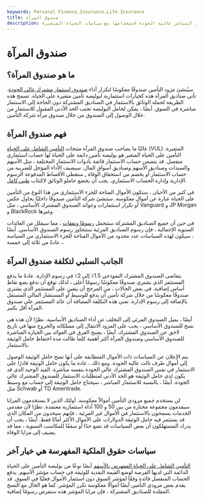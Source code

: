 ```yaml
---
keywords: Personal Finance,Insurance,Life Insurance
title: صندوق المرآة
description: يتم إنشاء صندوق المرآة من قبل شركة تأمين على الحياة ونسخ استثمارات لصناديق الاستثمار المباشر عالية الجودة لاستخدامها مع سياسات الحياة المتغيرة.
---
```


# صندوق المرآة
## ما هو صندوق المرآة؟

سيُنشئ مزود التأمين صندوقًا معكوسًا لتكرار أداء [صندوق استثمار مشترك عالي الجودة](/mutualfund). تأتي صناديق المرآة هذه كخيارات استثمارية لبوليصة تأمين متغيرة على الحياة. تسمح هذه الطريقة لحملة الوثائق بالاستثمار في الصناديق المشتركة دون الحاجة إلى الاستثمار مباشرة في السوق. أيضًا ، يمكن لحامل البوليصة تجنب الحد الأدنى المقبول للاستثمار من خلال الوصول إلى الصندوق من خلال صندوق مرآة شركة التأمين.

## فهم صندوق المرآة

غالبًا ما يصاحب صندوق المرآة منتجات [التأمين الشامل على الحياة](/variableuniversallife) (VUL) المتغيرة. التأمين على الحياة المتغير هو بوليصة تأمين دائمة على الحياة لها حساب استثماري منفصل. قد يتضمن حساب الاستثمار قائمة بأدوات الاستثمار المختلفة ، مثل الأسهم والسندات وصناديق الأسهم وصناديق أسواق المال. سيضيف الأداء المؤجل للضريبة من حساب الاستثمار أو يخصم من استحقاق الوفاة [.](/taxdeferred) ستغطي الأقساط المدفوعة الرسوم الإدارية وإدارة الحساب الاستثماري. يجب أن يخضع حاملو الوثائق لاكتتاب [طبي كامل](/medical-underwriting).

في كثير من الأحيان ، ستكون الأموال المتاحة للجزء الاستثماري من هذا النوع من التأمين على الحياة عبارة عن أموال معكوسة. ستنشئ شركة التأمين صندوقًا داخليًا يحاول عكس أو تكرار استثمارات وعوائد الصندوق المشترك الأساسي ، مثل Vanguard و JP Morgan و BlackRock وغيرها.

في حين أن جميع الصناديق المشتركة ستتحمل [رسومًا ونفقات](/costs-and-expenses) ، مما سيقلل من العائدات السنوية الإجمالية ، فإن رسوم الصناديق المرئية ستتجاوز رسوم الصندوق الأساسي. أيضًا ، سيكون لهذه السياسات عدد محدود من الأموال المتاحة للجزء الاستثماري من السياسة ، عادةً من ثلاثة إلى خمسة.

## الجانب السلبي لتكلفة صندوق المرآة

يتقاضى الصندوق المشترك النموذجي 1.5٪ إلى 2٪ في رسوم الإدارة. عادةً ما يدفع المستثمر الذي يشتري صندوقًا معكوسًا رسومًا أعلى ، لذلك توقع أن تدفع بضع نقاط أساس إضافية. في بعض الحالات ، من المرجح أن يتعين على المستثمر الذي يشتري صندوقًا معكوسًا من خلال شركة تأمين أن يدفع للوسيط أو المستشار المالي المستقل بالإضافة إلى رسوم الإدارة. تعني هذه التكلفة المضافة أن عائد المستثمر على صندوق المرآة أقل بكثير.

أيضًا ، يميل الصندوق المرئي إلى التخلف عن أداء الصناديق الأساسية. نظرًا لأن هذه هي نسخ للصندوق الأساسي ، يجب على المزود الانتقال إلى ممتلكاته والخروج منها في تاريخ لاحق عن الصندوق المشترك. أيضًا ، يصبح الفرق في العوائد بين الحيازة المباشرة للصندوق الأساسي وصندوق المرآة أكثر أهمية كلما طالت مدة احتفاظ حامل الوثيقة بالاستثمار.

يتم الإعلان عن السياسات ذات الأموال المتطابقة على أنها تمنح حامل الوثيقة الوصول إلى أموال طرف ثالث عالية الجودة. ومع ذلك ، عادة ما يكون حامل الوثيقة قادرًا على الاستثمار في نفس الصندوق المشترك عالي الجودة بنفسه مباشرة. القيد الوحيد الذي قد يكون لدى حامل الوثيقة هو الحد الأدنى لمتطلبات الاستثمار للصندوق المشترك عالي الجودة. أيضًا ، بالنسبة للاستثمار المباشر ، سيحتاج حامل الوثيقة إلى حساب مع وسيط مثل Schwab أو TD Ameritrade.

لن يستخدم جميع مزودي التأمين أموالاً معكوسة. أولئك الذين لا يستخدمون المرايا سيقدمون مجموعة مختارة من بين 50 و 100 أداة استثمارية معتمدة. نظرًا لأن مقدمي الخدمات يسمحون بالاستثمار في الأموال غير المرئية ، فإنهم سيحدون من المكان الذي قد يستثمر فيه حامل الوثيقة الدولارات على الأموال الأكثر أمانًا فقط. أيضًا ، يجب أن يدرك المستهلكون أن بعض السياسات قد تضع حدًا أو سقفًا للمكاسب السنوية ، مما قد يضيف إلى مزايا الوفاة.

## سياسات حقوق الملكية المفهرسة هي خيار آخر

[التأمين الشامل على الحياة المفهرس بالأسهم](/equity-indexed-universal-life-insurance) أيضًا نوعًا من بوليصة التأمين على الحياة الدائمة التي لديها الفرصة لوضع القيمة النقدية للوثيقة في حساب مؤشر الأسهم. يدفع الحساب المنفصل فائدة وفقًا لمؤشر السوق دون استثمار الأموال فعليًا في السوق. قد يقدم بعض مزودي التأمين أيضًا أموالًا معكوسة تكرر المؤشر. كما هو الحال مع النسخ المقلدة للصناديق المشتركة ، فإن مرايا المؤشر هذه ستفرض رسومًا إضافية.

